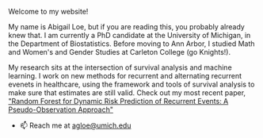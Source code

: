 Welcome to my website! 

My name is Abigail Loe, but if you are reading this, you probably already knew that. I am currently a PhD candidate at the University of Michigan, in the Department of Biostatistics. Before moving to Ann Arbor, I studied Math and Women's and Gender Studies at Carleton College (go Knights!).

My research sits at the intersection of survival analysis and machine learning. I work on new methods for recurrent and alternating recurrent evenets in healthcare, using the framework and tools of survival analysis to make sure that estimates are still valid. Check out my most recent paper, ["Random Forest for Dynamic Risk Prediction of Recurrent Events: A Pseudo-Observation Approach"](https://doi.org/10.1093/biostatistics/kxaf007)

- 📫 Reach me at agloe@umich.edu

<!---
AbigailLoe/AbigailLoe is a ✨ special ✨ repository because its `README.md` (this file) appears on your GitHub profile.
You can click the Preview link to take a look at your changes.
--->
